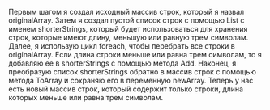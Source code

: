 Первым шагом я создал исходный массив строк, который я назвал originalArray. 
Затем я создал пустой список строк с помощью List<string> с именем shorterStrings, который будет использоваться для хранения строк, которые имеют длину, меньшую или равную трем символам.
Далее, я использую цикл foreach, чтобы перебрать все строки в originalArray. Если длина строки меньше или равна трем символам, то я добавляю ее в shorterStrings с помощью метода Add.
Наконец, я преобразую список shorterStrings обратно в массив строк с помощью метода ToArray и сохраняю его в переменную newArray. Теперь у нас есть новый массив строк, который содержит только строки, длина которых меньше или равна трем символам.